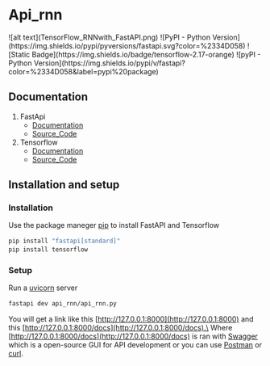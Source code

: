 # Api_rnn
<div text-align="right">
![alt text](TensorFlow_RNNwith_FastAPI.png)
![PyPI - Python Version](https://img.shields.io/pypi/pyversions/fastapi.svg?color=%2334D058)
![Static Badge](https://img.shields.io/badge/tensorflow-2.17-orange)
![pyPI - Python Version](https://img.shields.io/pypi/v/fastapi?color=%2334D058&label=pypi%20package)
</div>


## Documentation
1. FastApi
    - [Documentation](https://fastapi.tiangolo.com)
    - [Source_Code](https://github.com/fastapi/fastapi)
2. Tensorflow
    - [Documentation](https://www.tensorflow.org/)
    - [Source_Code](https://github.com/tensorflow)
## Installation and setup
### Installation
Use the package maneger [pip](https://pip.pypa.io/en/stable/installation/) to install FastAPI and Tensorflow
```bash
pip install "fastapi[standard]"
pip install tensorflow
```
### Setup
Run a [uvicorn](https://www.uvicorn.org/) server
```bash
fastapi dev api_rnn/api_rnn.py
```
You will get a link like this [http://127.0.0.1:8000](http://127.0.0.1:8000)
and this [http://127.0.0.1:8000/docs](http://127.0.0.1:8000/docs).\
Where [http://127.0.0.1:8000/docs](http://127.0.0.1:8000/docs) is ran with 
[Swagger](https://swagger.io/) which is a open-source GUI for API development
or you can use [Postman](https://web.postman.co/) or [curl](https://curl.se/).